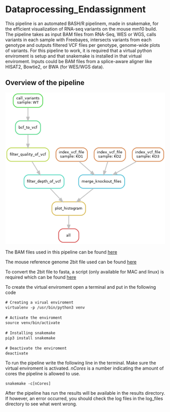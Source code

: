 # Dataprocessing_Endassignment

This pipeline is an automated BASH/R pipelinem, made in snakemake, for the efficient visualization of RNA-seq variants on the mouse mm10 build. The pipeline takes as input BAM files from RNA-Seq, WES or WGS, calls variants in each sample with Freebayes, intersects variants from each genotype and outputs filtered VCF files per genotype, genome-wide plots of variants. For this pipeline to work, it is required that a virtual python enviroment is setup and that snakemake is installed in that virtual enviroment. Inputs could be BAM files from a splice-aware aligner like HISAT2, Bowtie2, or BWA (for WES/WGS data).

## Overview of the pipeline

![overview](dag.png)

The BAM files used in this pipeline can be found [here](https://usegalaxy.org/u/carlosfarkas/h/test-sall2-ko-rna-seq-gse123168-1)

The mouse reference genome 2bit file used can be found [here](http://hgdownload.cse.ucsc.edu/goldenpath/mm10/bigZips/mm10.2bit)

To convert the 2bit file to fasta, a script (only available for MAC and linux) is required which can be found [here](http://hgdownload.cse.ucsc.edu/admin/exe/)

To create the virtual enviroment open a terminal and put in the following code
```
# Creating a virual enviroment
virtualenv -p /usr/bin/python3 venv

# Activate the enviroment
source venv/bin/activate

# Installing snakemake
pip3 install snakemake

# Deactivate the enviroment
deactivate
```

To run the pipeline write the following line in the terminal. Make sure the virtual enviroment is activated. *nCores* is a number indicating the amount of cores the pipeline is allowed to use.

```
snakemake -c[nCores]
```
After the pipeline has run the results will be available in the results directory. If however, an error occurred, you should check the log files in the log_files directory to see what went wrong.